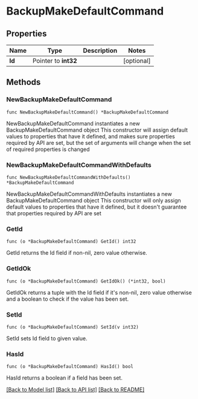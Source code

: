 # BackupMakeDefaultCommand

## Properties

Name | Type | Description | Notes
------------ | ------------- | ------------- | -------------
**Id** | Pointer to **int32** |  | [optional] 

## Methods

### NewBackupMakeDefaultCommand

`func NewBackupMakeDefaultCommand() *BackupMakeDefaultCommand`

NewBackupMakeDefaultCommand instantiates a new BackupMakeDefaultCommand object
This constructor will assign default values to properties that have it defined,
and makes sure properties required by API are set, but the set of arguments
will change when the set of required properties is changed

### NewBackupMakeDefaultCommandWithDefaults

`func NewBackupMakeDefaultCommandWithDefaults() *BackupMakeDefaultCommand`

NewBackupMakeDefaultCommandWithDefaults instantiates a new BackupMakeDefaultCommand object
This constructor will only assign default values to properties that have it defined,
but it doesn't guarantee that properties required by API are set

### GetId

`func (o *BackupMakeDefaultCommand) GetId() int32`

GetId returns the Id field if non-nil, zero value otherwise.

### GetIdOk

`func (o *BackupMakeDefaultCommand) GetIdOk() (*int32, bool)`

GetIdOk returns a tuple with the Id field if it's non-nil, zero value otherwise
and a boolean to check if the value has been set.

### SetId

`func (o *BackupMakeDefaultCommand) SetId(v int32)`

SetId sets Id field to given value.

### HasId

`func (o *BackupMakeDefaultCommand) HasId() bool`

HasId returns a boolean if a field has been set.


[[Back to Model list]](../README.md#documentation-for-models) [[Back to API list]](../README.md#documentation-for-api-endpoints) [[Back to README]](../README.md)


